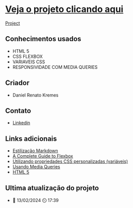 # [Veja o projeto clicando aqui](https://pagina-favoritos-sigma.vercel.app/)

[Project](https://github.com/DanielKremes/pagina_favoritos/assets/145404663/8a9bd8c7-6163-4eff-8182-5ae9552d07ba)
## Conhecimentos usados
- HTML 5
- CSS FLEXBOX
- VARIAVEIS CSS
- RESPONSIVIDADE COM MEDIA QUERIES
## Criador 
- Daniel Renato Kremes
## Contato
- [Linkedin](https://www.linkedin.com/in/daniel-kremes-94919227b/)
## Links adicionais
- [Estilização Markdown](https://gist.github.com/AlexandreQuintela/168e6fa0b6fc5c740c8658c9a5086914)
- [A Complete Guide to Flexbox](https://css-tricks.com/snippets/css/a-guide-to-flexbox/)
- [Utilizando propriedades CSS personalizadas (variáveis)](https://developer.mozilla.org/pt-BR/docs/Web/CSS/Using_CSS_custom_properties)
- [Usando Media Queries](https://developer.mozilla.org/pt-BR/docs/Web/CSS/CSS_media_queries/Using_media_queries)
- [HTML 5](https://www.w3schools.com/html/)
## Ultima atualização do projeto
- 📆 13/02/2024 ⏲️ 17:39

